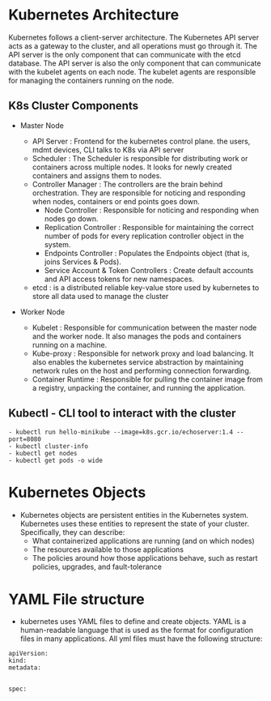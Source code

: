 # Kubernetes Architecture

Kubernetes follows a client-server architecture. The Kubernetes API server acts as a gateway to the cluster, and all operations must go through it. The API server is the only component that can communicate with the etcd database. The API server is also the only component that can communicate with the kubelet agents on each node. The kubelet agents are responsible for managing the containers running on the node.

## K8s Cluster Components
- Master Node
    - API Server : Frontend for the kubernetes control plane. the users, mdmt devices, CLI talks to K8s via API server
    - Scheduler : The Scheduler is responsible for distributing work or containers across multiple nodes. It looks for newly created containers and assigns them to nodes.
    - Controller Manager : The controllers are the brain behind orchestration. They are responsible for noticing and responding when nodes, containers or end points goes down.
        - Node Controller : Responsible for noticing and responding when nodes go down.
        - Replication Controller : Responsible for maintaining the correct number of pods for every replication controller object in the system.
        - Endpoints Controller : Populates the Endpoints object (that is, joins Services & Pods).
        - Service Account & Token Controllers : Create default accounts and API access tokens for new namespaces.
    - etcd : is a distributed reliable key-value store used by kubernetes to store all data used to manage the cluster

- Worker Node
    - Kubelet : Responsible for communication between the master node and the worker node. It also manages the pods and containers running on a machine.
    - Kube-proxy : Responsible for network proxy and load balancing. It also enables the kubernetes service abstraction by maintaining network rules on the host and performing connection forwarding.
    - Container Runtime : Responsible for pulling the container image from a registry, unpacking the container, and running the application.

## Kubectl - CLI tool to interact with the cluster
    - kubectl run hello-minikube --image=k8s.gcr.io/echoserver:1.4 --port=8080
    - kubectl cluster-info
    - kubectl get nodes
    - kubectl get pods -o wide

# Kubernetes Objects
- Kubernetes objects are persistent entities in the Kubernetes system. Kubernetes uses these entities to represent the state of your cluster. Specifically, they can describe:
    - What containerized applications are running (and on which nodes)
    - The resources available to those applications
    - The policies around how those applications behave, such as restart policies, upgrades, and fault-tolerance


# YAML File structure

- kubernetes uses YAML files to define and create objects. YAML is a human-readable language that is used as the format for configuration files in many applications. All yml files must have the following structure:

```
apiVersion:
kind:
metadata:


spec: 
```

